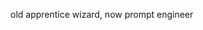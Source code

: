 old apprentice wizard, now prompt engineer

<!---
lascauje/lascauje is a ✨ special ✨ repository because its `README.md` (this file) appears on your GitHub profile.
You can click the Preview link to take a look at your changes.
--->
